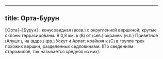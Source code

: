 
---
title: Орта-Бурун
---
⟦Орта⟧-⟦Бурун⟧
: конусовидная ⦅возв.⦆ с округленной вершиной; крутые склоны террасированы. В 0,8 км. к ⦅В⦆ от ⦅сев.⦆ окраины ⦅н.п.⦆ Приветное ⦅Алушт.⦆, на ⦅вдрз.⦆ ⦅рр.⦆ Ускут и Арпат; крайняя к ⦅С⦆ в группе трех похожих вершин, разделенных седловинами. (По сведениям старожилов, так называется средняя из них).
